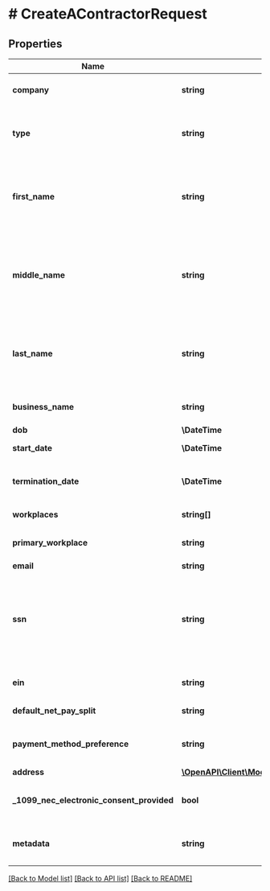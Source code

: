 # # CreateAContractorRequest

## Properties

Name | Type | Description | Notes
------------ | ------------- | ------------- | -------------
**company** | **string** | ID of the company the contractor performs work for |
**type** | **string** | If the contractor is a person set to \&quot;individual\&quot;, otherwise set to \&quot;business\&quot;. | [optional]
**first_name** | **string** | Contractor&#39;s first name. If contractor type is business, a primary contact is needed for 1099 filing so use the first name of the business&#39;s primary contact. | [optional]
**middle_name** | **string** | Contractor&#39;s middle name. If contractor type is business, a primary contact is needed for 1099 filing so use the middle name of the business&#39;s primary contact. | [optional]
**last_name** | **string** | Contractor&#39;s last name. If contractor type is business, a primary contact is needed for 1099 filing so use the last name of the business&#39;s primary contact. |
**business_name** | **string** | Contractor&#39;s business name if they&#39;re not an individual. | [optional]
**dob** | **\DateTime** | Contractor&#39;s date of birth | [optional]
**start_date** | **\DateTime** | Most recent start date of contract | [optional]
**termination_date** | **\DateTime** | Most recent termination date of contract. Will be set to null if a more recent start date is set. | [optional]
**workplaces** | **string[]** | IDs of workplaces where the contractor works | [optional]
**primary_workplace** | **string** | The Workplace ID of the contractor&#39;s primary workplace. | [optional]
**email** | **string** | Contractor&#39;s email address | [optional]
**ssn** | **string** | Contractor&#39;s TIN (usually their Social Security Number). Must be unique across all contractors in a company. Only the last four digits of an SSN will be made available in &#x60;ssn_last_four&#x60; after being set. | [optional]
**ein** | **string** | Contractor&#39;s Employer Identification Number, if applicable | [optional]
**default_net_pay_split** | **string** | ID of contractor&#39;s net pay split | [optional]
**payment_method_preference** | **string** | Either \&quot;direct_deposit\&quot; or \&quot;manual\&quot;, default null | [optional]
**address** | [**\OpenAPI\Client\Model\UpdateAContractorRequestAddress**](UpdateAContractorRequestAddress.md) |  | [optional]
**_1099_nec_electronic_consent_provided** | **bool** | Indicates whether the contractor has opted into electronic delivery of Copy B of 1099-NEC. | [optional] [default to false]
**metadata** | **string** | Additional loosely structured information to associate with the contractor | [optional]

[[Back to Model list]](../../README.md#models) [[Back to API list]](../../README.md#endpoints) [[Back to README]](../../README.md)

